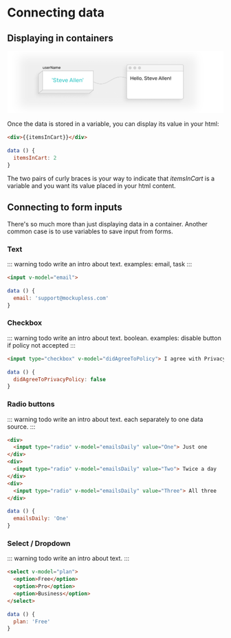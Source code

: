 # Connecting data

## Displaying in containers

![illustration of data connection](./images/data-connecting.png)

Once the data is stored in a variable, you can display its value in your html:

```html
<div>{{itemsInCart}}</div>
```
```js
data () {
  itemsInCart: 2
}
```
The two pairs of curly braces is your way to indicate that *itemsInCart* is a variable and you want its value placed in your html content.

## Connecting to form inputs

There's so much more than just displaying data in a container. Another common case is to use variables to save input from forms.

### Text
::: warning todo
write an intro about text. examples: email, task
:::

```html
<input v-model="email"> 
```
```js
data () {
  email: 'support@mockupless.com'
}
```

### Checkbox
::: warning todo
write an intro about text. boolean. examples: disable button if policy not accepted
:::

```html
<input type="checkbox" v-model="didAgreeToPolicy"> I agree with Privacy Policy
```
```js
data () {
  didAgreeToPrivacyPolicy: false
}
```

### Radio buttons
::: warning todo
write an intro about text. each separately to one data source.
:::

```html
<div>
  <input type="radio" v-model="emailsDaily" value="One"> Just one
</div>
<div>
  <input type="radio" v-model="emailsDaily" value="Two"> Twice a day
</div>
<div>
  <input type="radio" v-model="emailsDaily" value="Three"> All three
</div>
```
```js
data () {
  emailsDaily: 'One'
}
```

### Select / Dropdown
::: warning todo
write an intro about text.
:::

```html
<select v-model="plan">
  <option>Free</option>
  <option>Pro</option>
  <option>Business</option>
</select>
```
```js
data () {
  plan: 'Free'
}
```